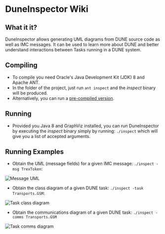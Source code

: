 # DuneInspector Wiki

## What it it?
DuneInspector allows generating UML diagrams from DUNE source code as well as IMC messages. It can be used to learn more about DUNE and better understand interactions between Tasks running in a DUNE system.

## Compiling
* To compile you need Oracle's Java Development Kit (JDK) 8 and Apache ANT.
* In the folder of the project, just run `ant inspect` and the *inspect* binary will be produced.
* Alternatively, you can run a [pre-compiled version](https://github.com/zepinto/DuneInspector/releases/latest).

## Running
* Provided you Java 8 and GraphViz installed, you can run DuneInspector by executing the *inspect* binary simply by running: `./inspect` which will give you a list of accepted arguments.

## Running Examples
* Obtain the UML (message fields) for a given IMC message: `./inspect -msg TrexToken`:

![Message UML](https://raw.githubusercontent.com/zepinto/DuneInspector/master/examples/TrexToken.png)

* Obtain the class diagram of a given DUNE task: `./inspect -task Transports.GSM`:

![Task class diagram](https://raw.githubusercontent.com/zepinto/DuneInspector/master/examples/TransportsGSM2.png)

* Obtain the communications diagram of a given DUNE task: `./inspect -comms Transports.GSM`

![Task comms diagram](https://raw.githubusercontent.com/zepinto/DuneInspector/master/examples/TransportsGSM.png)


